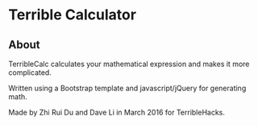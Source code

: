# Terrible Calculator

## About

TerribleCalc calculates your mathematical expression and makes it more complicated.

Written using a Bootstrap template and javascript/jQuery for generating math.

Made by Zhi Rui Du and Dave Li in March 2016 for TerribleHacks.
